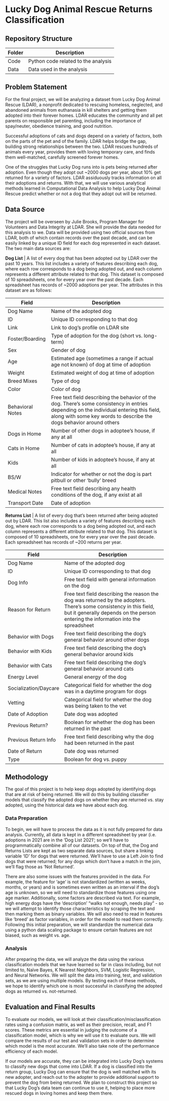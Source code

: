 # Lucky Dog Animal Rescue Returns Classification

## Repository Structure

| Folder | Description |
| ------ | ------ |
| Code | Python code related to the analysis |
| Data | Data used in the analysis |

## Problem Statement
For the final project, we will be analyzing a dataset from Lucky Dog Animal Rescue (LDAR), a nonprofit dedicated to rescuing homeless, neglected, and abandoned animals from euthanasia in kill shelters and getting them adopted into their forever homes. LDAR educates the community and all pet parents on responsible pet parenting, including the importance of spay/neuter, obedience training, and good nutrition.

Successful adoptions of cats and dogs depend on a variety of factors, both on the parts of the pet and of the family. LDAR helps bridge the gap, building strong relationships between the two. LDAR rescues hundreds of animals every year, provides them with loving temporary care, and finds them well-matched, carefully screened forever homes.

One of the struggles that Lucky Dog runs into is pets being returned after adoption. Even though they adopt out ~2000 dogs per year, about 10% get returned for a variety of factors. LDAR assiduously tracks information on all their adoptions and returns. With that, we will use various analytical methods learned in Computational Data Analysis to help Lucky Dog Animal Rescue predict whether or not a dog that they adopt out will be returned. 

## Data Source
The project will be overseen by Julie Brooks, Program Manager for Volunteers and Data Integrity at LDAR. She will provide the data needed for this analysis to we. Data will be provided using two official sources from LDAR, both of which contain records over the past decade, and can be easily linked by a unique ID field for each dog represented in each dataset. The two main data sources are:

**Dog List** | A list of every dog that has been adopted out by LDAR over the past 10 years. This list includes a variety of features describing each dog, where each row corresponds to a dog being adopted out, and each column represents a different attribute related to that dog. This dataset is composed of 10 spreadsheets, one for every year over the past decade. Each spreadsheet has records of ~2000 adoptions per year. The attributes in this dataset are as follows:


| Field            | Description                                                                                                                                                                                                    |
| ---------------- | -------------------------------------------------------------------------------------------------------------------------------------------------------------------------------------------------------------- |
| Dog Name         | Name of the adopted dog                                                                                                                                                                                        |
| ID               | Unique ID corresponding to that dog                                                                                                                                                                            |
| Link             | Link to dog’s profile on LDAR site                                                                                                                                                                             |
| Foster/Boarding  | Type of adoption for the dog (short vs. long-term)                                                                                                                                                             |
| Sex              | Gender of dog                                                                                                                                                                                                  |
| Age              | Estimated age (sometimes a range if actual age not known) of dog at time of adoption                                                                                                                           |
| Weight           | Estimated weight of dog at time of adoption                                                                                                                                                                    |
| Breed Mixes      | Type of dog                                                                                                                                                                                                    |
| Color            | Color of dog                                                                                                                                                                                                   |
| Behavioral Notes | Free text field describing the behavior of the dog. There’s some consistency in entries depending on the individual entering this field, along with some key words to describe the dogs behavior around others |
| Dogs in Home     | Number of other dogs in adoptee’s house, if any at all                                                                                                                                                         |
| Cats in Home     | Number of cats in adoptee’s house, if any at all                                                                                                                                                               |
| Kids             | Number of kids in adoptee’s house, if any at all                                                                                                                                                               |
| BS/W             | Indicator for whether or not the dog is part pitbull or other ‘bully’ breed                                                                                                                                    |
| Medical Notes    | Free text field describing any health conditions of the dog, if any exist at all                                                                                                                               |
| Transport Date   | Date of adoption                                                                                                                                                                                               |


**Returns List** | A list of every dog that’s been returned after being adopted out by LDAR. This list also includes a variety of features describing each dog, where each row corresponds to a dog being adopted out, and each column represents a different attribute related to that dog. This dataset is composed of 10 spreadsheets, one for every year over the past decade. Each spreadsheet has records of ~200 returns per year.

| Field                 | Description                                                                                                                                                                                              |
| --------------------- | -------------------------------------------------------------------------------------------------------------------------------------------------------------------------------------------------------- |
| Dog Name              | Name of the adopted dog                                                                                                                                                                                  |
| ID                    | Unique ID corresponding to that dog                                                                                                                                                                      |
| Dog Info              | Free text field with general information on the dog                                                                                                                                                      |
| Reason for Return     | Free text field describing the reason the dog was returned by the adopters. There’s some consistency in this field, but it generally depends on the person entering the information into the spreadsheet |
| Behavior with Dogs    | Free text field describing the dog’s general behavior around other dogs                                                                                                                                  |
| Behavior with Kids    | Free text field describing the dog’s general behavior around kids                                                                                                                                        |
| Behavior with Cats    | Free text field describing the dog’s general behavior around cats                                                                                                                                        |
| Energy Level          | General energy of the dog                                                                                                                                                                                |
| Socialization/Daycare | Categorical field for whether the dog was in a daytime program for dogs                                                                                                                                  |
| Vetting               | Categorical field for whether the dog was being taken to the vet                                                                                                                                         |
| Date of Adoption      | Date dog was adopted                                                                                                                                                                                     |
| Previous Return?      | Boolean for whether the dog has been returned in the past                                                                                                                                                |
| Previous Return Info  | Free text field describing why the dog had been returned in the past                                                                                                                                     |
| Date of Return        | Date dog was returned                                                                                                                                                                                    |
| Type                  | Boolean for dog vs. puppy                                                                                                                                                                                |


## Methodology
The goal of this project is to help keep dogs adopted by identifying dogs that are at risk of being returned. We will do this by building classifier models that classify the adopted dogs on whether they are returned vs. stay adopted, using the historical data we have about each dog.

### Data Preparation
To begin, we will have to process the data as it is not fully prepared for data analysis. Currently, all data is kept in a different spreadsheet by year (i.e. adoptions in 2021 are in the ‘Dog List 2021’; so we’ll have to programmatically combine all of our datasets. On top of that, the Dog and Returns Lists are kept as two separate data sources, but share a linking variable ‘ID’ for dogs that were returned. We’ll have to use a Left Join to find dogs that were returned; for any dogs which don’t have a match in the join, we’ll flag those as ‘Not Returned’.

There are also some issues with the features provided in the data. For example, the feature for ‘age’ is not standardized (written as weeks, months, or years) and is sometimes even written as an interval if the dog’s age is unknown, so we will need to standardize those features using one age marker. Additionally, some factors are described via text. For example, high energy dogs have the ‘description’ “walks not enough, needs play” - so we will attempt to identify those characteristics by scraping the text and then marking them as binary variables. We will also need to read in features like ‘breed’ as factor variables, in order for the model to read them correctly.  Following this initial preparation, we will standardize the numerical data using a python data scaling package to ensure certain features are not biased, such as weight vs. age. 

### Analysis
After preparing the data, we will analyze the data using the various classification models that we have learned so far in class including, but not limited to, Naïve Bayes, K Nearest Neighbors, SVM, Logistic Regression, and Neural Networks. We will split the data into training, test, and validation sets, as we are using multiple models. By testing each of these methods, we hope to identify which one is most successful in classifying the adopted dogs as returned vs. not-returned. 

## Evaluation and Final Results
To evaluate our models, we will look at their classification/misclassification rates using a confusion matrix, as well as their precision, recall, and F1 scores. These metrics are essential in judging the outcome of a classification model, which is why we will use it to evaluate ours. We will compare the results of our test and validation sets in order to determine which model is the most accurate. We’ll also take note of the performance efficiency of each model.

If our models are accurate, they can be integrated into Lucky Dog’s systems to classify new dogs that come into LDAR. If a dog is classified into the return group, Lucky Dog can ensure that the dog is well matched with its new adopter, and reach out to the adopter to provide additional support to prevent the dog from being returned. We plan to construct this project so  that Lucky Dog’s data team can continue to use it, helping to place more rescued dogs in loving homes and keep them there.
